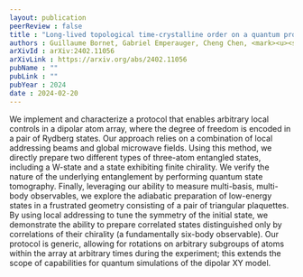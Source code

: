 ```yaml
---
layout: publication
peerReview : false
title : "Long-lived topological time-crystalline order on a quantum processor"
authors : Guillaume Bornet, Gabriel Emperauger, Cheng Chen, <mark><u><strong>Francisco Machado</strong></u></mark>, Sabrina Chern, Lucas Leclerc, Bastien Gély, Daniel Barredo, Thierry Lahaye, Norman Y. Yao, Antoine Browaeys
arXivId : arXiv:2402.11056
arXivLink : https://arxiv.org/abs/2402.11056
pubName : ""
pubLink : ""
pubYear : 2024
date : 2024-02-20
---
```


We implement and characterize a protocol that enables arbitrary local controls in a dipolar atom array, where the degree of freedom is encoded in a pair of Rydberg states. Our approach relies on a combination of local addressing beams and global microwave fields. Using this method, we directly prepare two different types of three-atom entangled states, including a W-state and a state exhibiting finite chirality. We verify the nature of the underlying entanglement by performing quantum state tomography. Finally, leveraging our ability to measure multi-basis, multi-body observables, we explore the adiabatic preparation of low-energy states in a frustrated geometry consisting of a pair of triangular plaquettes. By using local addressing to tune the symmetry of the initial state, we demonstrate the ability to prepare correlated states distinguished only by correlations of their chirality (a fundamentally six-body observable). Our protocol is generic, allowing for rotations on arbitrary subgroups of atoms within the array at arbitrary times during the experiment; this extends the scope of capabilities for quantum simulations of the dipolar XY model. 
